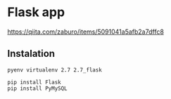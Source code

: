 # Flask app
https://qiita.com/zaburo/items/5091041a5afb2a7dffc8

## Instalation
```
pyenv virtualenv 2.7 2.7_flask
```

```
pip install Flask
pip install PyMySQL
```
